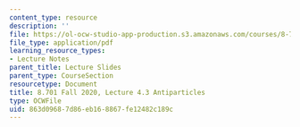 ```yaml
---
content_type: resource
description: ''
file: https://ol-ocw-studio-app-production.s3.amazonaws.com/courses/8-701-introduction-to-nuclear-and-particle-physics-fall-2020/863d09687d86eb168867fe12482c189c_MIT8_701f20_lec4.3.pdf
file_type: application/pdf
learning_resource_types:
- Lecture Notes
parent_title: Lecture Slides
parent_type: CourseSection
resourcetype: Document
title: 8.701 Fall 2020, Lecture 4.3 Antiparticles
type: OCWFile
uid: 863d0968-7d86-eb16-8867-fe12482c189c
---
```

